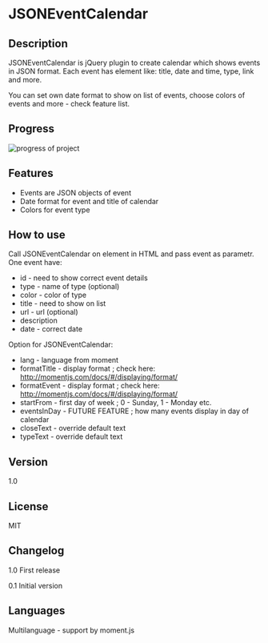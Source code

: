 JSONEventCalendar
=================

Description
-----------

JSONEventCalendar is jQuery plugin to create calendar which shows events in JSON format.
Each event has element like: title, date and time, type, link and more.

You can set own date format to show on list of events, choose colors of events and more - check feature list.

Progress
-----------

![progress of project](http://dszymczuk.pl/progressbar/?id=1)



Features
-----------

 - Events are JSON objects of event
 - Date format for event and title of calendar
 - Colors for event type


How to use
-----------
Call JSONEventCalendar on element in HTML and pass event as parametr.
One event have:

* id - need to show correct event details
* type - name of type (optional)
* color - color of type
* title - need to show on list
* url - url (optional)
* description
* date - correct date

Option for JSONEventCalendar:

* lang - language from moment
* formatTitle - display format ; check here: http://momentjs.com/docs/#/displaying/format/
* formatEvent - display format ; check here: http://momentjs.com/docs/#/displaying/format/
* startFrom - first day of week ; 0 - Sunday, 1 - Monday etc.
* eventsInDay - FUTURE FEATURE ; how many events display in day of calendar
* closeText - override default text
* typeText - override default text


Version
-----------
1.0
 
License
-----------
MIT

Changelog
-----------
1.0 First release

0.1 Initial version

Languages
-----------
Multilanguage - support by moment.js

